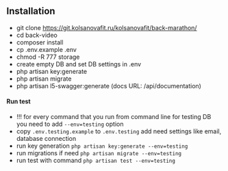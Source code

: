## Installation

- git clone https://git.kolsanovafit.ru/kolsanovafit/back-marathon/
- cd back-video
- composer install
- cp .env.example .env
- chmod -R 777 storage
- create empty DB and set DB settings in .env
- php artisan key:generate
- php artisan migrate
- php artisan l5-swagger:generate (docs URL: /api/documentation)

#### Run test
- !!! for every command that you run from command line for testing DB you need to add ```--env=testing``` option
- copy ```.env.testing.example``` to ```.env.testing``` add need settings like email, database connection
- run key generation ```php artisan key:generate --env=testing```
- run migrations if need ```php artisan migrate --env=testing```
- run test with command ```php artisan test --env=testing```
